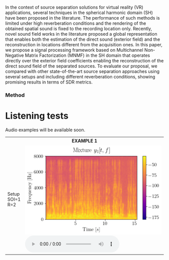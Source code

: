 In the context of source separation solutions for virtual reality (VR) applications, several techniques in the spherical harmonic domain (SH) have been proposed in the literature. The performance of such methods is limited under high reverberation conditions and the rendering of the obtained spatial sound is fixed to the recording location only. Recently, novel sound field works in the literature proposed a global representation that enables both the estimation of the direct sound (exterior field) and the reconstruction in locations different from the acquisition ones. In this paper, we propose a signal processing framework based on Multichannel Non-Negative Matrix Factorization (MNMF) in the SH domain that operates directly over the exterior field coefficients enabling the reconstruction of the direct sound field of the separated sources. To evaluate our proposal, we compared with other state-of-the-art source separation approaches using several setups and including different reverberation conditions, showing promising results in terms of SDR metrics.

### Method
<!--  ![Image](figures/pipeline.png) -->

# Listening tests
Audio examples will be available soon.
<!--- Here below we report some audio examples along with the spectrogram of the signals. <br>
For each example [...]. <br>
We compare the results of the proposed method with the FastMNMF and ILRMA.
--->

<table style="width: 100%; table-layout: fixed; word-wrap: normal;">
  <!-- SETUP -->
  <tr> 
    <th colspan="4" style="text-align:center;">EXAMPLE 1</th>
  </tr>
  <tr>
    <td>
      Setup <br>
      SOI=1 <br>
      R=2
    </td>
    <td>
      <img src="examples/exs1/ds1/mixture_mic0.png" title="mic0" width="100%"/>
      <audio controls>
        <source src="examples/exs1/ds1/mixture_mic0.wav" type="audio/mpeg">
        Your browser does not support the audio element.
      </audio>
    </td>
</table>
